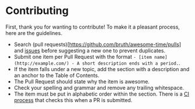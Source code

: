 # Contributing

First, thank you for wanting to contribute! To make it a pleasant process, here are the guidelines.

- Search (pull requests)[https://github.com/bruth/awesome-time/pulls] and [issues](https://github.com/bruth/awesome-time/issues) before suggesting a new one to prevent duplicates.
- Submit one item per Pull Request with the format `- [item name](http://example.com/) - A short description ends with a period.`.
- If the item falls under a new topic, add the section with a description and an anchor to the Table of Contents.
- The Pull Request should state why the item is awesome.
- Check your spelling and grammar and remove any trailing whitespace.
- The item must be put in alphabetic order within the section. There is a [CI process](https://travis-ci.org/bruth/awesome-time) that checks this when a PR is submitted.
